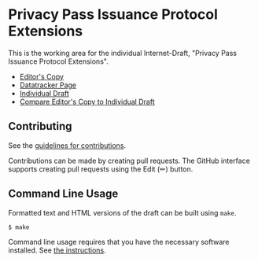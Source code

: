 # Privacy Pass Issuance Protocol Extensions

This is the working area for the individual Internet-Draft, "Privacy Pass Issuance Protocol Extensions".

* [Editor's Copy](https://chris-wood.github.io/draft-hendrickson-privacypass-token-extensions/#go.draft-hendrickson-privacypass-token-extensions.html)
* [Datatracker Page](https://datatracker.ietf.org/doc/draft-hendrickson-privacypass-token-extensions)
* [Individual Draft](https://datatracker.ietf.org/doc/html/draft-hendrickson-privacypass-token-extensions)
* [Compare Editor's Copy to Individual Draft](https://chris-wood.github.io/draft-hendrickson-privacypass-token-extensions/#go.draft-hendrickson-privacypass-token-extensions.diff)


## Contributing

See the
[guidelines for contributions](https://github.com/chris-wood/draft-hendrickson-privacypass-token-extensions/blob//CONTRIBUTING.md).

Contributions can be made by creating pull requests.
The GitHub interface supports creating pull requests using the Edit (✏) button.


## Command Line Usage

Formatted text and HTML versions of the draft can be built using `make`.

```sh
$ make
```

Command line usage requires that you have the necessary software installed.  See
[the instructions](https://github.com/martinthomson/i-d-template/blob/main/doc/SETUP.md).

